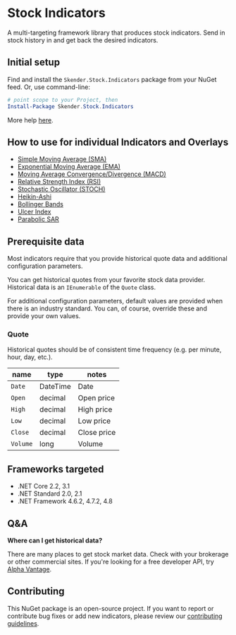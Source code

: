 # Stock Indicators

A multi-targeting framework library that produces stock indicators.
Send in stock history in and get back the desired indicators.

## Initial setup

Find and install the `Skender.Stock.Indicators` package from your NuGet feed.  Or, use command-line:

``` PowerShell
# point scope to your Project, then
Install-Package Skender.Stock.Indicators
```

More help [here](https://www.google.com/search?q=install+nuget+package).

## How to use for individual Indicators and Overlays

- [Simple Moving Average (SMA)](/Indicators/Sma/README.md)
- [Exponential Moving Average (EMA)](/Indicators/Ema/README.md)
- [Moving Average Convergence/Divergence (MACD)](/Indicators/Macd/README.md)
- [Relative Strength Index (RSI)](/Indicators/Rsi/README.md)
- [Stochastic Oscillator (STOCH)](/Indicators/Stoch/README.md)
- [Heikin-Ashi](/Indicators/HeikinAshi/README.md)
- [Bollinger Bands](/Indicators/BollingerBands/README.md)
- [Ulcer Index](/Indicators/Ulcer/README.md)
- [Parabolic SAR](/Indicators/ParabolicSar/README.md)

## Prerequisite data

Most indicators require that you provide historical quote data and additional configuration parameters.

You can get historical quotes from your favorite stock data provider.
Historical data is an `IEnumerable` of the `Quote` class.

For additional configuration parameters, default values are provided when there is an industry standard.
You can, of course, override these and provide your own values.

### Quote

Historical quotes should be of consistent time frequency (e.g. per minute, hour, day, etc.).

| name | type | notes
| -- |-- |--
| `Date` | DateTime | Date
| `Open` | decimal | Open price
| `High` | decimal | High price
| `Low` | decimal | Low price
| `Close` | decimal | Close price
| `Volume` | long | Volume

## Frameworks targeted

- .NET Core 2.2, 3.1
- .NET Standard 2.0, 2.1
- .NET Framework 4.6.2, 4.7.2, 4.8

## Q&A

**Where can I get historical data?**

There are many places to get stock market data.  Check with your brokerage or other commercial sites.  If you're looking for a free developer API, try [Alpha Vantage](https://www.alphavantage.co/).

## Contributing

This NuGet package is an open-source project.  If you want to report or contribute bug fixes or add new indicators, please review our [contributing guidelines](CONTRIBUTING.md).
